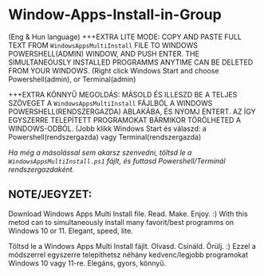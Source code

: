 # Window-Apps-Install-in-Group
(Eng & Hun language)
+++EXTRA LITE MODE:
COPY AND PASTE FULL TEXT FROM <CODE>WindowsAppsMultiInstall</CODE> FILE TO WINDOWS POWERSHELL(ADMIN) WINDOW, AND PUSH ENTER.
THE SIMULTANEOUSLY INSTALLED PROGRAMMS ANYTIME CAN BE DELETED FROM YOUR WINDOWS. (Right click Windows Start and choose Powershell(admin), or Terminal(admin)

+++EXTRA KÖNNYŰ MEGOLDÁS:
MÁSOLD ÉS ILLESZD BE A TELJES SZÖVEGET A <CODE>WindowsAppsMultiInstall</CODE> FÁJLBÓL A WINDOWS POWERSHELL(RENDSZERGAZDA) ABLAKÁBA, ÉS NYOMJ ENTERT.
AZ ÍGY EGYSZERRE TELEPÍTETT PROGRAMOKAT BÁRMIKOR TÖRÖLHETED A WINDOWS-ODBÓL. (Jobb klikk Windows Start és válaszd: a Powershell(rendszergazda) vagy Terminal(rendszergazda) 

<i>Ha még a másolással sem akarsz szenvedni, töltsd le a <CODE>WindowsAppsMultiInstall.ps1</CODE> fájlt, és futtasd Powershell/Terminál rendszergazdaként.</i>


NOTE/JEGYZET:
-------------

Download Windows Apps Multi Install file. Read. Make. Enjoy. :)
With this metod can to simultaneously install many favorit/best programms on Windows 10 or 11. Elegant, speed, lite. 

Töltsd le a Windows Apps Multi Install fájlt. Olvasd. Csináld. Örülj. :)
Ezzel a módszerrel egyszerre telepíthetsz néhány kedvenc/legjobb programokat Windows 10 vagy 11-re. Elegáns, gyors, könnyű.
